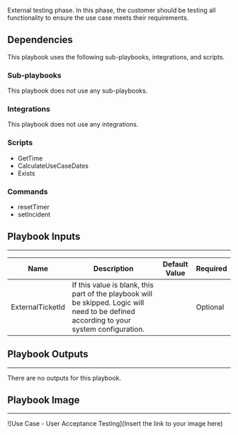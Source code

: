 External testing phase. In this phase, the customer should be testing all functionality to ensure the use case meets their requirements.

## Dependencies
This playbook uses the following sub-playbooks, integrations, and scripts.

### Sub-playbooks
This playbook does not use any sub-playbooks.

### Integrations
This playbook does not use any integrations.

### Scripts
* GetTime
* CalculateUseCaseDates
* Exists

### Commands
* resetTimer
* setIncident

## Playbook Inputs
---

| **Name** | **Description** | **Default Value** | **Required** |
| --- | --- | --- | --- |
| ExternalTicketId | If this value is blank, this part of the playbook will be skipped. Logic will need to be defined according to your system configuration. |  | Optional |

## Playbook Outputs
---
There are no outputs for this playbook.

## Playbook Image
---
![Use Case - User Acceptance Testing](Insert the link to your image here)